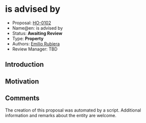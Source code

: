 # is advised by

* Proposal: [HO-0102](0102-is-advised-by.md)
* Name@en: is advised by
* Status: **Awaiting Review**
* Type: **Property**
* Authors: [Emilio Rubiera](https://github.com/spitxa)
* Review Manager: TBD

## Introduction



## Motivation

## Comments
The creation of this proposal was automated by a script. Additional information and remarks about the entity are welcome.
